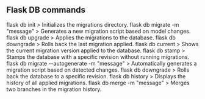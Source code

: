 
## Flask DB commands

flask db init
    > Initializes the migrations directory.
flask db migrate -m "message"
    > Generates a new migration script based on model changes.
flask db upgrade
    > Applies the migrations to the database.
flask db downgrade
    > Rolls back the last migration applied.
flask db current
    > Shows the current migration version applied to the database.
flask db stamp <revision>
    > Stamps the database with a specific revision without running migrations.
flask db migrate --autogenerate -m "message"
    > Automatically generates a migration script based on detected changes.
flask db downgrade <revision>
    > Rolls back the database to a specific revision.
flask db history
    > Displays the history of all applied migrations.
flask db merge <revision1> <revision2> -m "message"
    > Merges two branches in the migration history.

